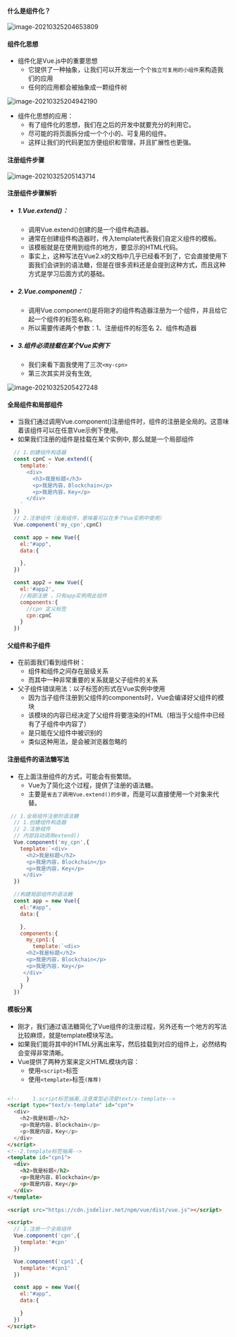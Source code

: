 #### **什么是组件化？**

![image-20210325204653809](组件化实现和使用步骤.assets/image-20210325204653809.png)

#### 组件化思想

- 组件化是Vue.js中的重要思想
  - 它提供了一种抽象，让我们可以开发出一个个`独立可复用的小组件`来构造我们的应用
  - 任何的应用都会被抽象成一颗组件树

![image-20210325204942190](组件化实现和使用步骤.assets/image-20210325204942190.png)

- 组件化思想的应用：
  - 有了组件化的思想，我们在之后的开发中就要充分的利用它。
  - 尽可能的将页面拆分成一个个小的、可复用的组件。
  - 这样让我们的代码更加方便组织和管理，并且扩展性也更强。

#### **注册组件步骤**

![image-20210325205143714](组件化实现和使用步骤.assets/image-20210325205143714.png)

#### **注册组件步骤解析**

- ##### 1.Vue.extend()：

  - 调用Vue.extend()创建的是一个组件构造器。 
  - 通常在创建组件构造器时，传入template代表我们自定义组件的模板。
  - 该模板就是在使用到组件的地方，要显示的HTML代码。
  - 事实上，这种写法在Vue2.x的文档中几乎已经看不到了，它会直接使用下面我们会讲到的语法糖，但是在很多资料还是会提到这种方式，而且这种方式是学习后面方式的基础。

- ##### 2.Vue.component()：

  - 调用Vue.component()是将刚才的组件构造器注册为一个组件，并且给它起一个组件的标签名称。
  - 所以需要传递两个参数：1、注册组件的标签名 2、组件构造器

- ##### 3.组件必须挂载在某个Vue实例下

  - 我们来看下面我使用了三次`<my-cpn>`
  - 第三次其实并没有生效,

![image-20210325205427248](组件化实现和使用步骤.assets/image-20210325205427248.png)

#### **全局组件和局部组件**

- 当我们通过调用Vue.component()注册组件时，组件的注册是全局的。这意味着该组件可以在任意Vue示例下使用。
- 如果我们注册的组件是挂载在某个实例中, 那么就是一个局部组件

```js
  // 1.创建组件构造器
  const cpnC = Vue.extend({
    template:`
      <div>
        <h3>我是标题</h3>
        <p>我是内容，Blockchain</p>
        <p>我是内容，Key</p>
      </div>
    `
  })
  // 2.注册组件（全局组件，意味着可以在多个Vue实例中使用）
  Vue.component('my_cpn',cpnC)

  const app = new Vue({
    el:"#app",
    data:{

    },
  })

  const app2 = new Vue({
    el:'#app2',
    //局部注册 ，只有app实例用此组件
    components:{
      //cpn 定义标签
      cpn:cpnC
    }
  })


```

#### 父组件和子组件

- 在前面我们看到组件树：
  - 组件和组件之间存在层级关系
  - 而其中一种非常重要的关系就是父子组件的关系
- 父子组件错误用法：以子标签的形式在Vue实例中使用
  - 因为当子组件注册到父组件的components时，Vue会编译好父组件的模块
  - 该模块的内容已经决定了父组件将要渲染的HTML（相当于父组件中已经有了子组件中内容了）
  - 是只能在父组件中被识别的
  - 类似这种用法，是会被浏览器忽略的
    

#### 注册组件的语法糖写法

- 在上面注册组件的方式，可能会有些繁琐。
  - Vue为了简化这个过程，提供了注册的语法糖。
  - 主要是`省去了调用Vue.extend()的步骤`，而是可以直接使用一个对象来代替。

```js
 // 1.全局组件注册的语法糖
  // 1.创建组件构造器
  // 2.注册组件
  // 内部自动调用extend()
  Vue.component('my_cpn',{
    template:`<div>
      <h2>我是标题</h2>
      <p>我是内容，Blockchain</p>
      <p>我是内容，Key</p>
     </div>`
  })

  //构建局部组件的语法糖
  const app = new Vue({
    el:"#app",
    data:{

    },
    components:{
      my_cpn1:{
        template:`<div>
      <h2>我是标题</h2>
      <p>我是内容，Blockchain</p>
      <p>我是内容，Key</p>
     </div>`
      }
    }
  })


```

#### 模板分离

- 刚才，我们通过语法糖简化了Vue组件的注册过程，另外还有一个地方的写法比较麻烦，就是template模块写法。
- 如果我们能将其中的HTML分离出来写，然后挂载到对应的组件上，必然结构会变得非常清晰。
- Vue提供了两种方案来定义HTML模块内容：
  - 使用`<script>`标签
  - 使用`<template>`标签`(推荐)`

```html

<!--    1.script标签抽离,注意类型必须是text/x-template-->
<script type="text/x-template" id="cpn">
  <div>
    <h2>我是标题</h2>
    <p>我是内容，Blockchain</p>
    <p>我是内容，Key</p>
  </div>
</script>
<!--2.template标签抽离-->
<template id="cpn1">
  <div>
    <h2>我是标题</h2>
    <p>我是内容，Blockchain</p>
    <p>我是内容，Key</p>
  </div>
</template>

<script src="https://cdn.jsdelivr.net/npm/vue/dist/vue.js"></script>

<script>
  // 1.注册一个全局组件
  Vue.component('cpn',{
    template:'#cpn'
  })

  Vue.component('cpn1',{
    template:'#cpn1'
  })

  const app = new Vue({
    el:"#app",
    data:{

    }
  })
</script>

```

